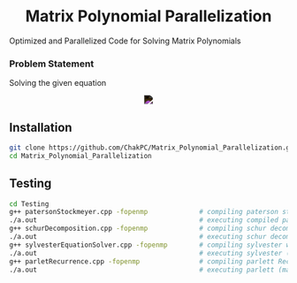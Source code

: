 <h1 align="center">Matrix Polynomial Parallelization</h1>

Optimized and Parallelized Code for Solving Matrix Polynomials  


### Problem Statement
Solving the given equation
<p align="center">
  <img src="https://user-images.githubusercontent.com/59741135/142240642-d246624d-8940-464a-b9a3-0d3f548a04e4.png" style="filter: invert(1);"/>
</p>


## Installation


```bash
git clone https://github.com/ChakPC/Matrix_Polynomial_Parallelization.git
cd Matrix_Polynomial_Parallelization
```

## Testing


```bash
cd Testing
g++ patersonStockmeyer.cpp -fopenmp             # compiling paterson stockmeyer with openmp
./a.out                                         # executing compiled patersonStockmeyer
g++ schurDecomposition.cpp -fopenmp             # compiling schur decomposition with openmp
./a.out                                         # executing schur decompositions (may take some time to execute)
g++ sylvesterEquationSolver.cpp -fopenmp        # compiling sylvester with openmp
./a.out                                         # executing sylvester (may take a few minutes for serial calculations)
g++ parletRecurrence.cpp -fopenmp               # compiling parlett Recurrence with fopenmp
./a.out                                         # executing parlett (may take a few minutes for serial calculations)
```

